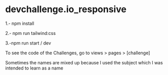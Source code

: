 # devchallenge.io_responsive

1.- npm install 

2.- npm run tailwind:css

3.-npm run start / dev



To see the code of the Challenges, go to views > pages > [challenge]

Sometimes the names are mixed up because I used the subject which I was intended to learn as a name
